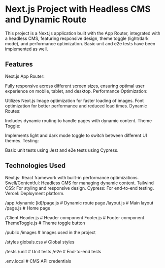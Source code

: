 # Next.js Project with Headless CMS and Dynamic Route
This project is a Next.js application built with the App Router, integrated with a headless CMS, featuring responsive design, theme toggle (light/dark mode), and performance optimization. Basic unit and e2e tests have been implemented as well.

## Features
Next.js App Router:

Fully responsive across different screen sizes, ensuring optimal user experience on mobile, tablet, and desktop.
Performance Optimization:

Utilizes Next.js Image optimization for faster loading of images.
Font optimization for better performance and reduced load times.
Dynamic Routes:

Includes dynamic routing to handle pages with dynamic content.
Theme Toggle:

Implements light and dark mode toggle to switch between different UI themes.
Testing:

Basic unit tests using Jest and e2e tests using Cypress.

## Technologies Used
Next.js: React framework with built-in performance optimizations.
Swell/Contentful: Headless CMS for managing dynamic content.
Tailwind CSS: For styling and responsive design.
Cypress: For end-to-end testing.
Vercel: Deployment platform.

/app
  /dynamic
    [id]/page.js          # Dynamic route page
  /layout.js              # Main layout
  /page.js                # Home page

/Client
  Header.js               # Header component
  Footer.js               # Footer component
  ThemeToggle.js          # Theme toggle button

/public
  /images                 # Images used in the project

/styles
  globals.css             # Global styles

/tests
  /unit                   # Unit tests
  /e2e                    # End-to-end tests

.env.local                # CMS API credentials

